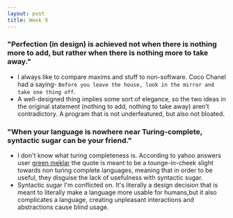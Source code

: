 ```yaml
---
layout: post
title: Week 9
---
```


### "Perfection (in design) is achieved not when there is nothing more to add, but rather when there is nothing more to take away."
- I always like to compare maxims and stuff to non-software. Coco Chanel had a saying- ```Before you leave the house, look in the mirror and take one thing off```. 
- A well-designed thing implies some sort of elegance, so the two ideas in the original statement (nothing to add, nothing to take away) aren't contradictory. A program that is not underfeatured, but also not bloated.

### "When your language is nowhere near Turing-complete, syntactic sugar can be your friend."

- I don't know what turing completeness is. According to yahoo answers user [green meklar](https://answers.yahoo.com/question/index?qid=20111222041836AAVkuWl) the quote is meant to be a tounge-in-cheek slight towards non turing complete languages, meaning that in order to be useful, they disguise the lack of usefulness with syntactic sugar.
- Syntactic sugar I'm conflicted on. It's literally a design decision that is meant to literally make a language more usable for humans,but it also complicates a language, creating unpleasant interactions and abstractions cause blind usage. 